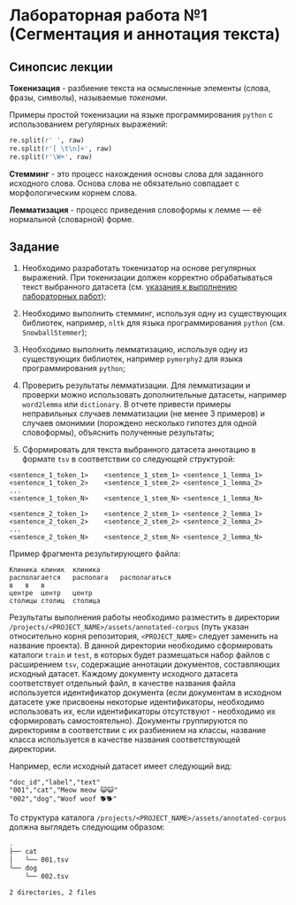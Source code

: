# Лабораторная работа №1 (Сегментация и аннотация текста)

## Синопсис лекции

**Токенизация** - разбиение текста на осмысленные элементы (слова, фразы, символы), называемые *токенами*.

Примеры простой токенизации на языке программирования `python` с использованием регулярных выражений:

```py
re.split(r' ', raw) 
re.split(r'[ \t\n]+', raw) 
re.split(r'\W+', raw)
```

**Стемминг** - это процесс нахождения основы слова для заданного исходного слова. Основа слова не обязательно совпадает с морфологическим корнем слова.

**Лемматизация** - процесс приведения словоформы к лемме — её нормальной (словарной) форме.

## Задание

1. Необходимо разработать токенизатор на основе регулярных выражений. При токенизации должен корректно обрабатываться текст выбранного датасета (см. [указания к выполнению лабораторных работ](../README.md));

2. Необходимо выполнить стемминг, используя одну из существующих библиотек, например, `nltk` для языка программирования `python` (см. `SnowballStemmer`);

3. Необходимо выполнить лемматизацию, используя одну из существующих библиотек, например `pymorphy2` для языка программирования `python`;

4. Проверить результаты лемматизации. Для лемматизации и проверки можно использовать дополнительные датасеты, например `word2lemma` или `dictionary`. В отчете привести примеры неправильных случаев лемматизации (не менее 3 примеров) и случаев омонимии (порождено несколько гипотез для одной словоформы), объяснить полученные результаты;

5. Сформировать для текста выбранного датасета аннотацию в формате `tsv` в соответствии со следующей структурой:
```tsv
<sentence_1_token_1>	<sentence_1_stem_1>	<sentence_1_lemma_1>
<sentence_1_token_2>	<sentence_1_stem_2>	<sentence_1_lemma_2>
...
<sentence_1_token_N>	<sentence_1_stem_N>	<sentence_1_lemma_N>

<sentence_2_token_1>	<sentence_2_stem_1>	<sentence_2_lemma_1>
<sentence_2_token_2>	<sentence_2_stem_2>	<sentence_2_lemma_2>
...
<sentence_2_token_N>	<sentence_2_stem_N>	<sentence_2_lemma_N>
```

Пример фрагмента результирующего файла:
```tsv
Клиника	клиник	клиника	
располагается	располага	располагаться
в	в	в	
центре	центр	центр	
столицы	столиц	столица
```

Результаты выполнения работы необходимо разместить в директории `/projects/<PROJECT_NAME>/assets/annotated-corpus` (путь указан относительно корня репозитория, `<PROJECT_NAME>` следует заменить на название проекта). В данной директории необходимо сформировать каталоги `train` и `test`, в которых будет размещаться набор файлов с расширением `tsv`, содержащие аннотации документов, составляющих исходный датасет. Каждому документу исходного датасета соответствует отдельный файл, в качестве названия файла используется идентификатор документа (если документам в исходном датасете уже присвоены некоторые идентификаторы, необходимо использовать их, если идентификаторы отсутствуют - необходимо их сформировать самостоятельно). Документы группируются по директориям в соответствии с их разбиением на классы, название класса используется в качестве названия соответствующей директории.  

Например, если исходный датасет имеет следующий вид:
```csv
"doc_id","label","text"
"001","cat","Meow meow 😺😺"
"002","dog","Woof woof 🐕🐕"
```

То структура каталога `/projects/<PROJECT_NAME>/assets/annotated-corpus` должна выглядеть следующим образом:
```sh
.
├── cat
│   └── 001.tsv
└── dog
    └── 002.tsv

2 directories, 2 files
```
